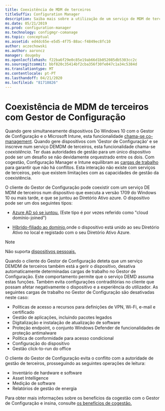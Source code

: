 ```yaml
---
title: Coexistência de MDM de terceiros
titleSuffix: Configuration Manager
description: Saiba mais sobre a utilização de um serviço de MDM de terceiros com o Gestor de Configuração
ms.date: 05/21/2019
ms.prod: configuration-manager
ms.technology: configmgr-comanage
ms.topic: conceptual
ms.assetid: ed4dc65e-e5d5-4f75-88ac-f4849ec8fc10
author: aczechowski
ms.author: aaroncz
manager: dougeby
ms.openlocfilehash: f22ba6f29e0c85e19ab66d1b052085db5303cc2c
ms.sourcegitcommit: bbf820c35414bf2cba356f30fe047c1a34c5384d
ms.translationtype: MT
ms.contentlocale: pt-PT
ms.lasthandoff: 04/21/2020
ms.locfileid: "81710826"
---
```

# <a name="third-party-mdm-coexistence-with-configuration-manager"></a>Coexistência de MDM de terceiros com Gestor de Configuração

Quando gere simultaneamente dispositivos Do Windows 10 com o Gestor de Configuração e o Microsoft Intune, esta funcionalidade [chama-se co-management](overview.md). Quando gere dispositivos com 'Gestor de Configuração' e se inscreve num serviço DEMDM de terceiros, esta funcionalidade chama-se *coexistência*. Ter duas autoridades de gestão para um único dispositivo pode ser um desafio se não devidamente orquestrado entre os dois. Com cogestão, Configuração Manager e Intune equilibram as [cargas de trabalho](workloads.md) para garantir que não há conflitos. Esta interação não existe com serviços de terceiros, pelo que existem limitações com as capacidades de gestão da coexistência.

O cliente do Gestor de Configuração pode coexistir com um serviço DE MDM de terceiros num dispositivo que executa a versão 1709 do Windows 10 ou mais tarde, e que se juntou ao Diretório Ativo azure. O dispositivo pode ser um dos seguintes tipos:

- [Azure AD só se juntou.](https://docs.microsoft.com/azure/active-directory/devices/azureadjoin-plan) (Este tipo é por vezes referido como "cloud domínio-joined")  

- [Híbrido-filiado ao domínio,](https://docs.microsoft.com/azure/active-directory/devices/hybrid-azuread-join-plan)onde o dispositivo está unido ao seu Diretório Ativo no local e registado com o seu Diretório Ativo Azure.  

> [!Note]  
> Não suporta [dispositivos pessoais.](https://docs.microsoft.com/windows/client-management/mdm/mdm-enrollment-of-windows-devices#connecting-personally-owned-devices-bring-your-own-device)  

Quando o cliente do Gestor de Configuração deteta que um serviço DEMDM de terceiros também está a gerir o dispositivo, desativa automaticamente determinadas cargas de trabalho no Gestor de Configuração. Este comportamento permite que o serviço DEMD assuma estas funções. Também evita configurações contraditórias no cliente que possam afetar negativamente o dispositivo e a experiência do utilizador. As seguintes cargas de trabalho no Gestor de Configuração são desativadas neste caso:

- Políticas de acesso a recursos para definições de VPN, Wi-Fi, e-mail e certificado
- Gestão de aplicações, incluindo pacotes legados
- Digitalização e instalação de atualização de software
- Proteção endpoint, o conjunto Windows Defender de funcionalidades de proteção antimalware
- Política de conformidade para acesso condicional
- Configuração do dispositivo
- Gestão click-to-run do office

O cliente do Gestor de Configuração evita o conflito com a autoridade de gestão de terceiros, prosseguindo as seguintes operações de leitura:

- Inventário de hardware e software
- Asset Intelligence
- Medição de software
- Relatórios de gestão de energia

Para obter mais informações sobre os benefícios da cogestão com o Gestor de Configuração e insina, consulte [os benefícios de cogestão.](overview.md#benefits)
